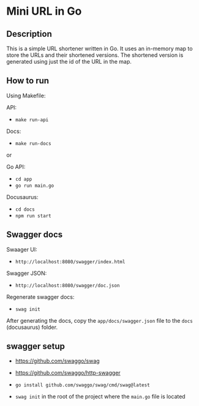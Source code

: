 # Mini URL in Go

## Description

This is a simple URL shortener written in Go. It uses an in-memory map to store the URLs and their shortened versions.
The shortened version is generated using just the id of the URL in the map.

## How to run

Using Makefile:

API:

- `make run-api`

Docs:

- `make run-docs`

or

Go API:

- `cd app`
- `go run main.go`

Docusaurus:

- `cd docs`
- `npm run start`

## Swagger docs

Swaager UI:

- `http://localhost:8080/swagger/index.html`

Swagger JSON:

- `http://localhost:8080/swagger/doc.json`

Regenerate swagger docs:

- `swag init`

After generating the docs, copy the `app/docs/swagger.json` file to the `docs` (docusaurus) folder.

## swagger setup

- https://github.com/swaggo/swag

- https://github.com/swaggo/http-swagger

- `go install github.com/swaggo/swag/cmd/swag@latest`

- `swag init` in the root of the project where the `main.go` file is located
